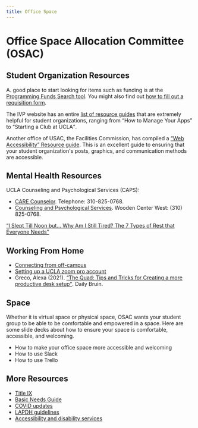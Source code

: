 ```yaml
---
title: Office Space
---
```


# Office Space Allocation Committee (OSAC)

## Student Organization Resources

A. good place to start looking for items such as funding is at the [Programming Funds Search tool](/funding/programming). You might also find out [how to fill out a requisition form](/docs/req-howto.pdf).

The IVP website has an entire [list of resource guides](https://ivp.ucla.edu/Guides/) that are extremely helpful for student organizations, ranging from <q>How to Manage Your Apps</q> to <q>Starting a Club at UCLA</q>.

Another office of USAC, the Facilities Commission, has compiled a [<q>Web Accessibility</q> Resource guide](https://docs.google.com/document/d/1GTdRJH5-u4mdIY9JoO0I5P_eHnP4wDY-H_VpwsDhwAk/edit). This is an excellent guide to ensuring that your student organization's posts, graphics, and communication methods are accessible.

## Mental Health Resources

UCLA Counseling and Psychological Services (CAPS):
- [CARE Counselor](https://www.counseling.ucla.edu/). Telephone: 310-825-0768.
- [Counseling and Psychological Services](https://www.caps.ucla.edu). Wooden Center West: (310) 825-0768.

[<q>I Slept Till Noon but... Why Am I Still Tired? The 7 Types of Rest that Everyone Needs</q>](https://www.canva.com/design/DAEZ0H2ueeg/wA_v_6A5men7o0eU5J0zfA/view)

## Working From Home

- [Connecting from off-campus](https://www.library.ucla.edu/use/computers-computing-services/connect-campus)
- [Setting up a UCLA zoom pro account](https://humtech.ucla.edu/computing-support/help-documentation/zoom-video-conferencing/)
- Greco, Alexa (2021). [<q>The Quad: Tips and Tricks for Creating a more productive desk setup</q>](https://dailybruin.com/2021/02/01/the-quad-tips-and-tricks-for-creating-a-more-productive-desk-setup). Daily Bruin.

## Space

Whether it is virtual space or physical space, OSAC wants your student group to be able to be comfortable and empowered in a space. Here are some slide decks about how to ensure your space is comfortable, accessible, and welcoming.
- How to make your office space more accessible and welcoming
- How to use Slack
- How to use Trello

## More Resources

- [Title IX](https://www.sexualharassment.ucla.edu/)
- [Basic Needs Guide](https://docs.google.com/document/d/1AUbLyaeYTLGPY1tnDJTG3ROzXKVY0QvF5oOy9_ZLmKo/edit)
- [COVID updates](https://covid-19.ucla.edu/)
- [LAPDH guidelines](http://www.ph.lacounty.gov/media/Coronavirus/)
- [Accessibility and disability services](https://www.uclaextension.edu/enrollment-and-support/accessibility-and-disability-services)
